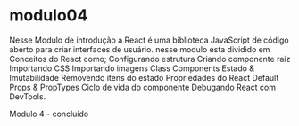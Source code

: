# modulo04

Nesse Modulo de introdução a React é uma biblioteca JavaScript de código aberto para criar interfaces de usuário. 
nesse modulo esta dividido em Conceitos do React como;
Configurando estrutura
Criando componente raiz
Importando CSS
Importando imagens
Class Components
Estado & Imutabilidade
Removendo itens do estado
Propriedades do React
Default Props & PropTypes
Ciclo de vida do componente
Debugando React com DevTools.

Modulo 4 - concluído
